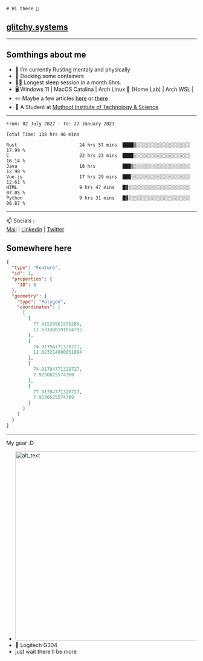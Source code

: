 ```
# Hi there 👋
```
## [glitchy.systems](https://glitchy.systems)
---

## Somthings about me



- 🌱 I’m currently Rusting mentaly and physically
- 🐋 Docking some containers
- 😶‍🌫️ Longest sleep session in a month 6hrs.
- 🖥️ Windows 11 | MacOS Catalina | Arch Linux 🦩 (Home Lab) | Arch WSL |
- ✏️ Maybe a few articles [here](https://medium.com/@advaithnarayanan8) or [there](https://medium.com/@advaithnarayanan8)
- 📑 A Student at [Muthoot Institute of Technology & Science](https://mgmits.ac.in/)



---

<!--START_SECTION:waka-->

```text
From: 02 July 2022 - To: 22 January 2023

Total Time: 138 hrs 46 mins

Rust                       24 hrs 57 mins  ████▒░░░░░░░░░░░░░░░░░░░░   17.99 %
C                          22 hrs 23 mins  ████░░░░░░░░░░░░░░░░░░░░░   16.14 %
Java                       18 hrs          ███▒░░░░░░░░░░░░░░░░░░░░░   12.98 %
Vue.js                     17 hrs 29 mins  ███░░░░░░░░░░░░░░░░░░░░░░   12.61 %
HTML                       9 hrs 47 mins   █▓░░░░░░░░░░░░░░░░░░░░░░░   07.05 %
Python                     9 hrs 31 mins   █▓░░░░░░░░░░░░░░░░░░░░░░░   06.87 %
```

<!--END_SECTION:waka-->

---

📫 Socials :<br>
[Mail](mailto:advaithnarayanan8@gmail.com) | [Linkedin](https://www.linkedin.com/in/advaith-narayanan-a72152214/) | [Twitter](https://twitter.com/advaithnarayan)

## Somewhere here

```geojson
{
  "type": "Feature",
  "id": 1,
  "properties": {
    "ID": 0
  },
  "geometry": {
    "type": "Polygon",
    "coordinates": [
      [
        [
          77.41528961556286,
          11.533300191814792
        ],
        [
          74.91794771320727,
          11.823214080851884
        ],
        [
          74.91794771320727,
          7.9236625574369
        ],
        [
          77.91794771320727,
          7.9236625574369
        ]
      ]
    ]
  }
}
```


--- 
My gear :D

- [<img alt="alt_text" width="500px" src="https://valid.x86.fr/cache/banner/xv24bv-6.png" />](https://valid.x86.fr/xv24bv)
- 🐁 Logitech G304
- just wait there'll be more

